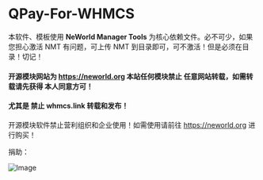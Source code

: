 # QPay-For-WHMCS


本软件、模板使用 **NeWorld Manager Tools** 为核心依赖文件。必不可少，如果您担心激活 NMT 有问题，可上传 NMT 到目录即可，可不激活！但是必须在目录！切记！

#### 开源模块网站为 https://neworld.org 本站任何模块禁止 任意网站转载，如需转载请先获得 本人同意方可！

#### 尤其是 禁止 whmcs.link 转载和发布！

开源模块软件禁止营利组织和企业使用！如需使用请前往 https://neworld.org 进行购买！

捐助：

![Image](https://ws3.sinaimg.cn/large/006tNc79gy1fooesn2qfrj30go0p0t9k.jpg)
